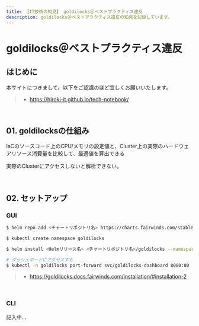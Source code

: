```yaml
---
title: 【IT技術の知見】 goldilocks＠ベストプラクティス違反
description: goldilocks＠ベストプラクティス違反の知見を記録しています。
---
```


# goldilocks＠ベストプラクティス違反

## はじめに

本サイトにつきまして、以下をご認識のほど宜しくお願いいたします。

> - https://hiroki-it.github.io/tech-notebook/

<br>

## 01. goldilocksの仕組み

IaCのソースコード上のCPU/メモリの設定値と、Cluster上の実際のハードウェアリソース消費量を比較して、最適値を算出できる

実際のClusterにアクセスしないと解析できない。

<br>

## 02. セットアップ

### GUI

```bash
$ helm repo add <チャートリポジトリ名> https://charts.fairwinds.com/stable

$ kubectl create namespace goldilocks

$ helm install <Helmリリース名> <チャートリポジトリ名>/goldilocks --namespace goldilocks

# ダッシュボードにアクセスする
$ kubectl -n goldilocks port-forward svc/goldilocks-dashboard 8080:80
```

> - https://goldilocks.docs.fairwinds.com/installation/#installation-2

<br>

### CLI

記入中...

<br>
